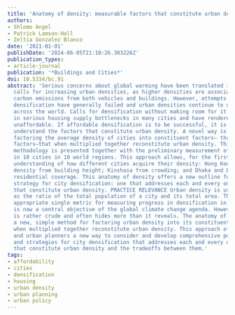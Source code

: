 ```yaml
---
title: 'Anatomy of density: measurable factors that constitute urban density'
authors:
- Shlomo Angel
- Patrick Lamson-Hall
- Zeltia Gonzalez Blanco
date: '2021-01-01'
publishDate: '2024-06-05T21:10:26.303226Z'
publication_types:
- article-journal
publication: '*Buildings and Cities*'
doi: 10.5334/bc.91
abstract: 'Serious concerns about global warming have been translated into urgent
  calls for increasing urban densities, as higher densities are associated with lower
  carbon emissions from both vehicles and buildings. However, attempts at effective
  densification have generally failed and urban densities continue to decline in cities
  across the world. Calls for densification without making room for it have resulted
  in serious housing supply bottlenecks in many cities and have rendered their housing
  unaffordable. If affordable densification is to be successful, it is necessary to
  understand the factors that constitute urban density. A novel way is presented for
  factoring the average density of cities into constituent factors— three or seven
  factors—that when multiplied together reconstitute urban density. This factoring
  methodology is presented together with the preliminary measurement of these factors
  in 10 cities in 10 world regions. This approach allows, for the first time, a clear
  understanding of how different cities acquire their density: Hong Kong gets its
  density from building height; Kinshasa from crowding; and Dhaka and Bogotá from
  residential coverage. This anatomy of density offers a new outline for a comprehensive
  strategy for city densification: one that addresses each and every one of the factors
  that constitute urban density. PRACTICE RELEVANCE Urban density is usually defined
  as the ratio of the total population of a city and its total area. This is the most
  appropriate single metric for measuring progress in densification in cities and
  is now a central objective of the global climate change agenda. However, this metric
  is rather crude and often hides more than it reveals. The anatomy of density offers
  a new, simple method for factoring urban density into its constituent factors that
  when multiplied together reconstitute urban density. This approach offers city leaders
  and urban planners a new way to consider and develop comprehensive policy options
  and strategies for city densification that addresses each and every one of the factors
  that constitute urban density and the tradeoffs between them.'
tags:
- affordability
- cities
- densification
- housing
- urban density
- urban planning
- urban policy
---
```

